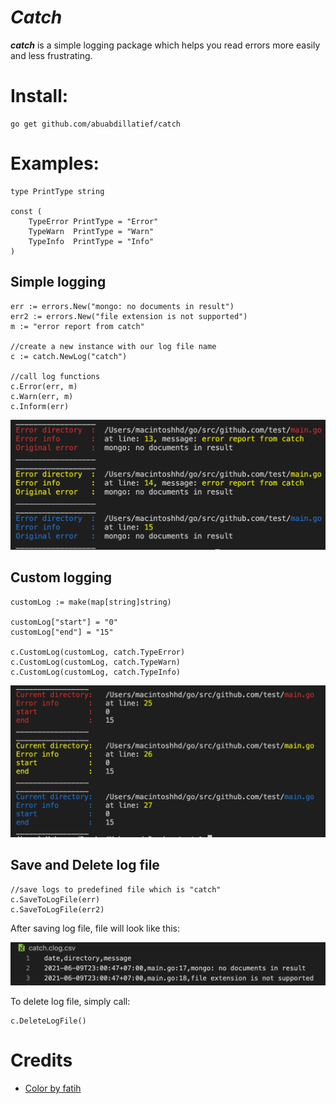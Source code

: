# _Catch_
__*catch*__ is a simple logging package which helps you read errors more easily and less frustrating.


# Install:

    go get github.com/abuabdillatief/catch

# Examples:

    type PrintType string

    const (
        TypeError PrintType = "Error"
        TypeWarn  PrintType = "Warn"
        TypeInfo  PrintType = "Info"
    )
## Simple logging
  	err := errors.New("mongo: no documents in result")
	err2 := errors.New("file extension is not supported")
	m := "error report from catch"

    //create a new instance with our log file name
	c := catch.NewLog("catch")

    //call log functions
	c.Error(err, m)
	c.Warn(err, m)
	c.Inform(err)

![example of simple logigng](./assets/image.png)

## Custom logging
    customLog := make(map[string]string)
	
	customLog["start"] = "0"
	customLog["end"] = "15"

	c.CustomLog(customLog, catch.TypeError)
	c.CustomLog(customLog, catch.TypeWarn)
	c.CustomLog(customLog, catch.TypeInfo)

![example of custom logigng](./assets/custom_log.png)


    


## Save and Delete log file

    //save logs to predefined file which is "catch"
	c.SaveToLogFile(err)
	c.SaveToLogFile(err2)
After saving log file, file will look like this:

![example of custom loging](./assets/log_file.png)

To delete log file, simply call:

    c.DeleteLogFile()

# Credits
- [Color by fatih](https://github.com/fatih/color)


